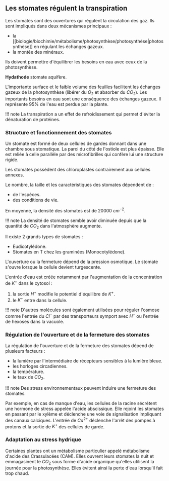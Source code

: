 ## Les stomates régulent la transpiration

Les stomates sont des ouvertures qui régulent la circulation des gaz. Ils sont impliqués dans deux mécanismes principaux :

* la [[biologie/biochimie/métabolisme/photosynthèse/photosynthèse|photosynthèse]] en régulant les échanges gazeux.
* la montée des minéraux.

Ils doivent permettre d'équilibrer les besoins en eau avec ceux de la photosynthèse.

__Hydathode__ stomate aquifère. 

L'importante surface et le faible volume des feuilles facilitent les échanges gazeux de la photosynthèse (libérer du $O_2$ et absorber du $CO_2$). Les importants besoins en eau sont une conséquence des échanges gazeux. Il représente 95% de l'eau est perdue par la plante.

!!! note
    La transpiration a un effet de refroidissement qui permet d'éviter la dénaturation de protéines.
### Structure et fonctionnement des stomates

Un stomate est formé de deux cellules de gardes donnant dans une chambre sous stomatique. La paroi du côté de l'ostiole est plus épaisse. Elle est reliée à celle parallèle par des microfibrilles qui confère lui une structure rigide.

Les stomates possèdent des chloroplastes contrairement aux cellules annexes.

Le nombre, la taille et les caractéristiques des stomates dépendent de :

* de l'espèces.
* des conditions de vie.

En moyenne, la densité des stomates est de $20 000\ cm^{-2}$.

!!! note
    La densité de stomates semble avoir diminuée depuis que la quantité de $CO_2$ dans l'atmosphère augmente.

Il existe 2 grands types de stomates :

* Eudicotylédone.
* Stomates en T chez les graminées (Monocotylédone).

L'ouverture ou la fermeture dépend de la pression osmotique. Le stomate s'ouvre lorsque la cellule devient turgescente.

L'entrée d'eau est créée notamment par l'augmentation de la concentration de $K^+$ dans le cytosol :

1. la sortie $H^+$ modifie le potentiel d'équilibre de $K^+$.
2. le $K^+$ entre dans la cellule.

!!! note
    D'autres molécules sont également utilisées pour réguler l'osmose comme l'entrée du $Cl^-$ par des transporteurs symport avec $H^+$ ou l'entrée de hexoses dans la vacuole.
### Régulation de l'ouverture et de la fermeture des stomates

La régulation de l'ouverture et de la fermeture des stomates dépend de plusieurs facteurs :

* la lumière par l'intermédiaire de récepteurs sensibles à la lumière bleue.
* les horloges circadiennes.
* la température.
* le taux de $CO_2$.

!!! note
	Des stress environnementaux peuvent induire une fermeture des stomates.

Par exemple, en cas de manque d'eau, les cellules de la racine sécrètent une hormone de stress appelée l'acide abscissique. Elle rejoint les stomates en passant par le xylème et déclenche une voie de signalisation impliquant des canaux calciques. L'entrée de $Ca^{2+}$ déclenche l'arrêt des pompes à protons et la sortie de $K^+$ des cellules de garde.
### Adaptation au stress hydrique

Certaines plantes ont un métabolisme particulier appelé métabolisme d'acide des Crassulacées (CAM). Elles ouvrent leurs stomates la nuit et emmagasinent le $CO_2$ sous forme d'acide organique qu'elles utilisent la journée pour la photosynthèse. Elles évitent ainsi la perte d'eau lorsqu'il fait trop chaud.